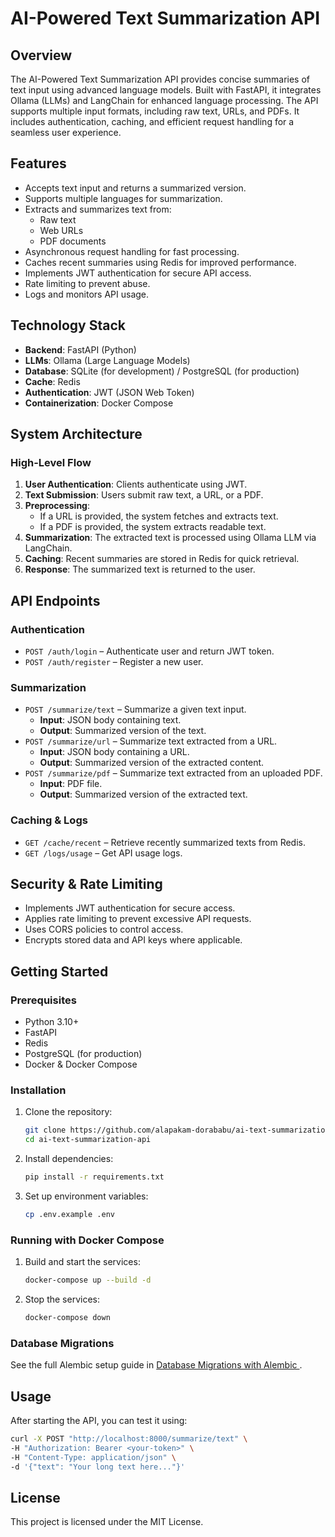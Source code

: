 # AI-Powered Text Summarization API

## Overview
The AI-Powered Text Summarization API provides concise summaries of text input using advanced language models. Built with FastAPI, it integrates Ollama (LLMs) and LangChain for enhanced language processing. The API supports multiple input formats, including raw text, URLs, and PDFs. It includes authentication, caching, and efficient request handling for a seamless user experience.

## Features
- Accepts text input and returns a summarized version.
- Supports multiple languages for summarization.
- Extracts and summarizes text from:
  - Raw text
  - Web URLs
  - PDF documents
- Asynchronous request handling for fast processing.
- Caches recent summaries using Redis for improved performance.
- Implements JWT authentication for secure API access.
- Rate limiting to prevent abuse.
- Logs and monitors API usage.

## Technology Stack
- **Backend**: FastAPI (Python)
- **LLMs**: Ollama (Large Language Models)
- **Database**: SQLite (for development) / PostgreSQL (for production)
- **Cache**: Redis
- **Authentication**: JWT (JSON Web Token)
- **Containerization**: Docker Compose

## System Architecture
### High-Level Flow
1. **User Authentication**: Clients authenticate using JWT.
2. **Text Submission**: Users submit raw text, a URL, or a PDF.
3. **Preprocessing**:
   - If a URL is provided, the system fetches and extracts text.
   - If a PDF is provided, the system extracts readable text.
4. **Summarization**: The extracted text is processed using Ollama LLM via LangChain.
5. **Caching**: Recent summaries are stored in Redis for quick retrieval.
6. **Response**: The summarized text is returned to the user.

## API Endpoints
### Authentication
- `POST /auth/login` – Authenticate user and return JWT token.
- `POST /auth/register` – Register a new user.

### Summarization
- `POST /summarize/text` – Summarize a given text input.
  - **Input**: JSON body containing text.
  - **Output**: Summarized version of the text.
- `POST /summarize/url` – Summarize text extracted from a URL.
  - **Input**: JSON body containing a URL.
  - **Output**: Summarized version of the extracted content.
- `POST /summarize/pdf` – Summarize text extracted from an uploaded PDF.
  - **Input**: PDF file.
  - **Output**: Summarized version of the extracted text.

### Caching & Logs
- `GET /cache/recent` – Retrieve recently summarized texts from Redis.
- `GET /logs/usage` – Get API usage logs.

## Security & Rate Limiting
- Implements JWT authentication for secure access.
- Applies rate limiting to prevent excessive API requests.
- Uses CORS policies to control access.
- Encrypts stored data and API keys where applicable.

## Getting Started
### Prerequisites
- Python 3.10+
- FastAPI
- Redis
- PostgreSQL (for production)
- Docker & Docker Compose

### Installation
1. Clone the repository:
   ```sh
   git clone https://github.com/alapakam-dorababu/ai-text-summarization-api.git
   cd ai-text-summarization-api
   ```
2. Install dependencies:
   ```sh
   pip install -r requirements.txt
   ```
3. Set up environment variables:
   ```sh
   cp .env.example .env
   ```

### Running with Docker Compose
1. Build and start the services:
   ```sh
   docker-compose up --build -d
   ```
2. Stop the services:
   ```sh
   docker-compose down
   ```

### Database Migrations

See the full Alembic setup guide in [Database Migrations with Alembic ](migrations/README.md).


## Usage
After starting the API, you can test it using:
```sh
curl -X POST "http://localhost:8000/summarize/text" \
-H "Authorization: Bearer <your-token>" \
-H "Content-Type: application/json" \
-d '{"text": "Your long text here..."}'
```

## License
This project is licensed under the MIT License.
